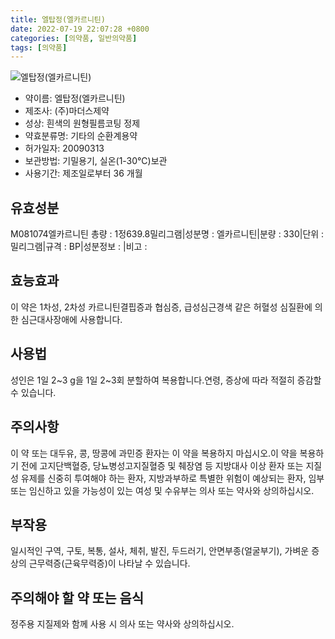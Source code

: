 ```yaml
---
title: 엘탑정(엘카르니틴)
date: 2022-07-19 22:07:28 +0800
categories: [의약품, 일반의약품]
tags: [의약품]
---
```

![엘탑정(엘카르니틴)](https://nedrug.mfds.go.kr/pbp/cmn/itemImageDownload/147426411393800140)

- 약이름: 엘탑정(엘카르니틴)
- 제조사: (주)마더스제약
- 성상: 흰색의 원형필름코팅 정제
- 약효분류명: 기타의 순환계용약
- 허가일자: 20090313
- 보관방법: 기밀용기, 실온(1-30℃)보관
- 사용기간: 제조일로부터 36 개월
## 유효성분
M081074엘카르니틴
총량 : 1정639.8밀리그램|성분명 : 엘카르니틴|분량 : 330|단위 : 밀리그램|규격 : BP|성분정보 : |비고 :
## 효능효과
이 약은 1차성, 2차성 카르니틴결핍증과 협심증, 급성심근경색 같은 허혈성 심질환에 의한 심근대사장애에 사용합니다.
## 사용법
성인은 1일 2~3 g을 1일 2~3회 분할하여 복용합니다.연령, 증상에 따라 적절히 증감할 수 있습니다.
## 주의사항
이 약 또는 대두유, 콩, 땅콩에 과민증 환자는 이 약을 복용하지 마십시오.이 약을 복용하기 전에 고지단백혈증, 당뇨병성고지질혈증 및 췌장염 등 지방대사 이상 환자 또는 지질성 유제를 신중히 투여해야 하는 환자, 지방과부하로 특별한 위험이 예상되는 환자, 임부 또는 임신하고 있을 가능성이 있는 여성 및 수유부는 의사 또는 약사와 상의하십시오.
## 부작용
일시적인 구역, 구토, 복통, 설사, 체취, 발진, 두드러기, 안면부종(얼굴부기), 가벼운 증상의 근무력증(근육무력증)이 나타날 수 있습니다.
## 주의해야 할 약 또는 음식
정주용 지질제와 함께 사용 시 의사 또는 약사와 상의하십시오.
